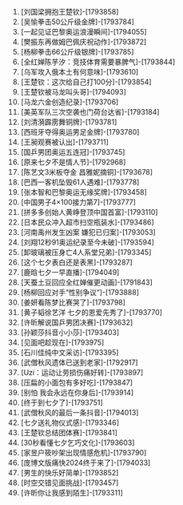 
1. [刘国梁拥抱王楚钦]-[1793858]
1. [吴愉拳击50公斤级金牌]-[1793784]
1. [一起见证巴黎奥运浪漫瞬间]-[1794055]
1. [樊振东再做姆巴佩庆祝动作]-[1793872]
1. [杨柳拳击66公斤级银牌]-[1793785]
1. [全红婵陈芋汐：竞技体育需要暴脾气]-[1793844]
1. [乌军攻入俄本土有何意味]-[1793610]
1. [王楚钦：这次给自己打100分]-[1793854]
1. [王楚钦被马龙叫头哥]-[1794093]
1. [马龙六金创造纪录]-[1793706]
1. [美英军队三次空袭也门荷台达省]-[1793184]
1. [刘清漪霹雳舞铜牌]-[1793781]
1. [西班牙夺得奥运男足金牌]-[1793780]
1. [王昶观赛被认出]-[1793711]
1. [国乒男团奥运五连冠]-[1793745]
1. [原来七夕不是情人节]-[1792968]
1. [陈艺文3米板夺金 昌雅妮摘铜]-[1793678]
1. [巴西一客机坠毁61人遇难]-[1793778]
1. [张本智和巴黎奥运无缘奖牌]-[1793458]
1. [中国男子4×100接力第7]-[1793777]
1. [拼多多创始人黄峥登顶中国首富]-[1793110]
1. [日本民众冲入超市扫空瓶装水]-[1793486]
1. [河南禹州发生凶案 嫌犯已归案]-[1793053]
1. [刘翔12秒91奥运纪录至今未破]-[1793594]
1. [卸玻璃被压身亡4人系堂兄弟]-[1793345]
1. [这个七夕表白还是表黑]-[1793287]
1. [鹿晗七夕一早直播]-[1794049]
1. [天蚕土豆回应全红婵催更动画]-[1791843]
1. [杨柳回应对手“性别争议”]-[1793888]
1. [姜妍看陈梦比赛哭了]-[1793798]
1. [黄子韬徐艺洋 七夕的恩爱先秀了]-[1793770]
1. [许昕解说国乒男团决赛]-[1793632]
1. [孙颖莎抖音小小莎]-[1793403]
1. [见面吧趁现在]-[1793975]
1. [石川佳纯中文采访]-[1793395]
1. [武僧秋风遗体已送到老家]-[1792917]
1. [Uzi：运动让劳损伤痛好转]-[1793897]
1. [压扁的小面包有多好吃]-[1793847]
1. [别怕 我会永远在你身后]-[1793914]
1. [终于到七夕了]-[1793751]
1. [武僧秋风的最后一条抖音]-[1794013]
1. [七夕送礼物仪式感]-[1793346]
1. [王楚钦总结团体赛]-[1793841]
1. [30秒看懂七夕乞巧文化]-[1793603]
1. [家昱户筱吵架出现情感危机]-[1793790]
1. [庞博文版痛快2024终于来了]-[1794033]
1. [男生的快乐好简单]-[1793852]
1. [时空交错见面挑战]-[1793457]
1. [许昕你让我感到陌生]-[1793311]